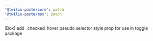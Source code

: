 ```yaml
---
'@twilio-paste/core': patch
'@twilio-paste/box': patch
---
```


[Box] add \_checked_hover pseudo selector style prop for use in toggle package
